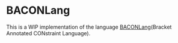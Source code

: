 # BACONLang

This is a WIP implementation of the language [BACONLang](baconlang.org)(Bracket Annotated CONstraint Language).
